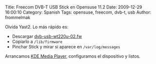Title: Freecom DVB-T USB Stick en Opensuse 11.2
Date: 2009-12-29 16:00:10
Category: Spanish
Tags: opensuse, freecom, dvb-t, usb
Author: frommelmak

Olvida Yast2. Lo más rápido es:

  * Descargar [dvb-usb-wt220u-02.fw](http://www.linuxtv.org/downloads/firmware/dvb-usb-wt220u-02.fw)
  * Copiarlo a `/lib/firmware`
  * Pinchar Stick y mirar si aparece en `/var/log/messages`

Arrancamos [KDE Media Player](http://kaffeine.kde.org/), configuramos el dispositivo y listos.
